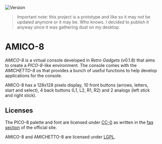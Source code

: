 ![Version](https://badgen.net/badge/Version/0.9.0/blue)

> Important note: this project is a prototype and like so it may not be updated anymore or it may be. Who knows. I decided to publish it anyway since it was gathering dust on my desktop.

# AMICO-8
*AMICO-8* is a virtual console developed in *Retro Gadgets* (v0.1.8) that aims to create a *PICO-8*-like environment. The console comes with the *AMICHETTO-8* os that provides a bunch of useful functions to help develop applications for the console.

AMICO-8 has a 128x128 pixels display, 10 front buttons (arrows, letters, start and select), 4 back buttons (L1, L2, R1, R2) and 2 analogs (left stick and right stick).

## Licenses
The PICO-8 palette and font are licensed under [CC-0](https://creativecommons.org/publicdomain/zero/1.0/) as written in the [faq section](https://www.lexaloffle.com/pico-8.php?page=faq) of the official site.

AMICO-8 and AMICHETTO-8 are licensed under [LGPL](https://www.gnu.org/licenses/lgpl-3.0.html#license-text).
